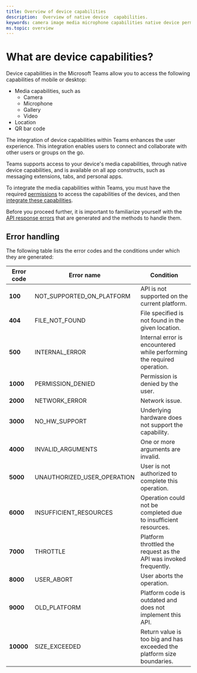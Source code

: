 ```yaml
---
title: Overview of device capabilities
description:  Overview of native device  capabilities.
keywords: camera image media microphone capabilities native device permissions 
ms.topic: overview
---
```

# What are device capabilities? 

Device capabilities in the Microsoft Teams allow you to access the following capabilities of mobile or desktop:
* Media capabilities, such as
    * Camera 
    * Microphone
    * Gallery
    * Video
* Location
* QR bar code 

The integration of device capabilities within Teams enhances the user experience. This integration enables users to connect and collaborate with other users or groups on the go.

Teams supports access to your device's media capabilities, through native device capabilities, and is available on all app constructs, such as messaging extensions, tabs, and personal apps.

To integrate the media capabilities within Teams, you must have the required [permissions](native-device-permissions.md) to access the capabilities of the devices, and then [integrate these capabilities](mobile-camera-image-permissions.md).

Before you proceed further, it is important to familiarize yourself with the [API response errors](#error-handling) that are generated and the methods to handle them. 

## Error handling

The following table lists the error codes and the conditions under which they are generated:

|Error code |  Error name     | Condition|
| --------- | --------------- | -------- |
| **100** | NOT_SUPPORTED_ON_PLATFORM | API is not supported on the current platform.|
| **404** | FILE_NOT_FOUND | File specified is not found in the given location.|
| **500** | INTERNAL_ERROR | Internal error is encountered while performing the required operation.|
| **1000** | PERMISSION_DENIED |Permission is denied by the user.|
| **2000** |NETWORK_ERROR | Network issue.|
| **3000** | NO_HW_SUPPORT | Underlying hardware does not support the capability.|
| **4000**| INVALID_ARGUMENTS | One or more arguments are invalid.|
| **5000** | UNAUTHORIZED_USER_OPERATION | User is not authorized to complete this operation.|
| **6000** |INSUFFICIENT_RESOURCES | Operation could not be completed due to insufficient resources.|
|**7000** | THROTTLE | Platform throttled the request as the API was invoked frequently.|
|  **8000** | USER_ABORT |User aborts the operation.|
| **9000**| OLD_PLATFORM | Platform code is outdated and does not implement this API.|
| **10000**| SIZE_EXCEEDED |  Return value is too big and has exceeded the platform size boundaries.|
